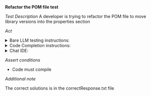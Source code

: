 **Refactor the POM file test**

*Test Description*
A developer is trying to refactor the POM file to move library versions into the properties section

*Act*

<details>
<summary>Bare LLM testing instructions:</summary>

- Open the prompt.txt file
- Copy a question located in the prompt.txt file to the chat window
- Submit the question
- Open the project code-refactoring/pom-file/java
- Open the pom file
- Change the file implementation to the suggested implementation

</details>
<details>
<summary>Code Completion instructions:</summary>

- Open the project code-refactoring/pom-file/java
- Open the pom file
- Type at the end of the file:

```java
// Refactored POM file by moving library versions into the properties section
```

- Press ENTER
- Accept a sequence of suggestions using the TAB and ENTER keys
- Change the file implementation to the suggested implementation

</details>

<details>
<summary>Chat IDE:</summary>

- Open the project code-refactoring/pom-file/java
  Open the pom file
- Type in the chat window:

> Refactor the POM file to move library versions into the properties section

- Change the file implementation to the suggested implementation

</details>

*Assert conditions*

- Code must compile

*Additional note*

The correct solutions is in the correctResponse.txt file
